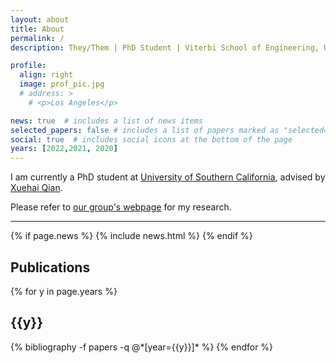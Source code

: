 ```yaml
---
layout: about
title: About
permalink: /
description: They/Them | PhD Student | Viterbi School of Engineering, USC

profile:
  align: right
  image: prof_pic.jpg
  # address: >
    # <p>Los Angeles</p>

news: true  # includes a list of news items
selected_papers: false # includes a list of papers marked as "selected={true}"
social: true  # includes social icons at the bottom of the page
years: [2022,2021, 2020]
---
```


I am currently a PhD student at [University of Southern California](https://usc.edu/), advised by [Xuehai Qian](http://alchem.usc.edu/~xuehaiq/).

Please refer to [our group's webpage](http://alchem.usc.edu/portal/index.html) for my research.

---
<div class="post">

  {% if page.news %}
    {% include news.html %}
  {% endif %}

</div>

## Publications

<div class="publications">

{% for y in page.years %}
  <h2 class="year">{{y}}</h2>
  {% bibliography -f papers -q @*[year={{y}}]* %}
{% endfor %}

</div>
